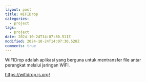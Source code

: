 ```yaml
---
layout: post
title: WIFIDrop
categories:
  - project
tags:
  - project
date: 2024-10-24T14:07:30.511Z
modified: 2024-10-24T14:07:30.528Z
comments: true
---
```

W﻿IFIDrop adalah aplikasi yang berguna untuk mentransfer file antar perangkat melalui jaringan WIFI.

<https://wifidrop.js.org/>